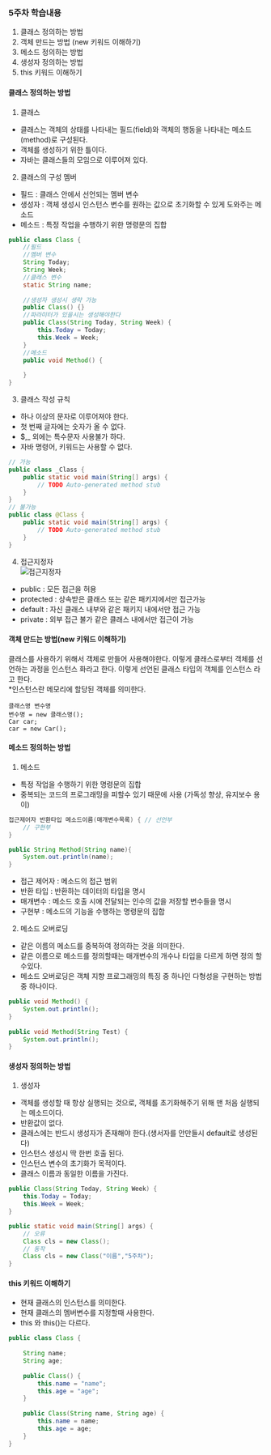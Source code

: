 ### 5주차 학습내용
1. 클래스 정의하는 방법
2. 객체 만드는 방법 (new 키워드 이해하기)
3. 메소드 정의하는 방법
4. 생성자 정의하는 방법
5. this 키워드 이해하기 

#### 클래스 정의하는 방법
1. 클래스
- 클래스는 객체의 상태를 나타내는 필드(field)와 객체의 행동을 나타내는 메소드(method)로 구성된다.
- 객체를 생성하기 위한 틀이다.
- 자바는 클래스들의 모임으로 이루어져 있다.

2. 클래스의 구성 멤버
- 필드 : 클래스 안에서 선언되는 멤버 변수
- 생성자 : 객체 생성시 인스턴스 변수를 원하는 값으로 초기화할 수 있게 도와주는 메소드
- 메소드 : 특정 작업을 수행하기 위한 명령문의 집합
```JAVA
public class Class {
	//필드
	//멤버 변수
	String Today;
	String Week;
	//클래스 변수
	static String name;
	
	//생성자 생성시 생략 가능 
	public Class() {}
	//파라미터가 있을시는 생성해야한다
	public Class(String Today, String Week) {
		this.Today = Today;
		this.Week = Week;
	}
	//메소드
	public void Method() {
		
	}
}
```
3. 클래스 작성 규칙 
- 하나 이상의 문자로 이루어져야 한다. 
- 첫 번째 글자에는 숫자가 올 수 없다. 
- $,_ 외에는 특수문자 사용불가 하다.
- 자바 명령어, 키워드는 사용할 수 없다.
```JAVA
// 가능
public class _Class {
	public static void main(String[] args) {
		// TODO Auto-generated method stub
	}
}
// 불가능
public class @Class {
	public static void main(String[] args) {
		// TODO Auto-generated method stub
	}
}
```
4. 접근지정자 <br/>
![접근지정자](https://user-images.githubusercontent.com/51444580/102589042-c482e080-4151-11eb-9569-f76f9782624d.GIF) <br/>
- public : 모든 접근을 허용
- protected : 상속받은 클래스 또는 같은 패키지에서만 접근가능
- default : 자신 클래스 내부와 같은 패키지 내에서만 접근 가능
- private : 외부 접근 불가 같은 클래스 내에서만 접근이 가능

#### 객체 만드는 방법(new 키워드 이해하기)
클래스를 사용하기 위해서 객체로 만들어 사용해야한다. 이렇게 클래스로부터 객체를 선언하는 과정을 인스턴스 화라고 한다.
이렇게 선언된 클래스 타입의 객체를 인스턴스 라고 한다.</br>
*인스턴스란 메모리에 할당된 객체를 의미한다.
```
클래스명 변수명
변수명 = new 클래스명();
Car car;
car = new Car();
```

#### 메소드 정의하는 방법
1. 메소드
- 특정 작업을 수행하기 위한 명령문의 집합
- 중복되는 코드의 프로그래밍을 피할수 있기 때문에 사용 (가독성 향상, 유지보수 용이)
```JAVA
접근제어자 반환타입 메소드이름(매개변수목록) { // 선언부
    // 구현부
}

public String Method(String name){
	System.out.println(name);
}
```
- 접근 제어자 : 메소드의 접근 범위
- 반환 타입 : 반환하는 데이터의 타입을 명시
- 매개변수 : 메소드 호출 시에 전달되는 인수의 값을 저장할 변수들을 명시
- 구현부 : 메소드의 기능을 수행하는 명령문의 집합
2. 메소드 오버로딩
- 같은 이름의 메소드를 중복하여 정의하는 것을 의미한다.
- 같은 이름으로 메소드를 정의할때는 매개변수의 개수나 타입을 다르게 하면 정의 할수있다.
- 메소드 오버로딩은 객체 지향 프로그래밍의 특징 중 하나인 다형성을 구현하는 방법중 하나이다.
```JAVA
public void Method() {
	System.out.println();
}
	
public void Method(String Test) {
	System.out.println();
}
```
#### 생성자 정의하는 방법
1. 생성자
- 객체를 생성할 때 항상 실행되는 것으로, 객체를 초기화해주기 위해 맨 처음 실행되는 메소드이다.
- 반환값이 없다.
- 클래스에는 반드시 생성자가 존재해야 한다.(생서자를 안만들시 default로 생성된다)
- 인스턴스 생성시 딱 한번 호출 된다.
- 인스턴스 변수의 초기화가 목적이다.
- 클래스 이름과 동일한 이름을 가진다.
```JAVA
public Class(String Today, String Week) {
	this.Today = Today;
	this.Week = Week;
}

public static void main(String[] args) {
	// 오류
	Class cls = new Class();
	// 동작
	Class cls = new Class("이름","5주차");	
}
```
#### this 키워드 이해하기
- 현재 클래스의 인스턴스를 의미한다.
- 현재 클래스의 멤버변수를 지정할때 사용한다.
- this 와 this()는 다르다.
```JAVA
public class Class {
	
	String name;
	String age;
	
	public Class() {
		this.name = "name";
		this.age = "age";
	}
	
	public Class(String name, String age) {
		this.name = name;
		this.age = age;
	}
}
```
